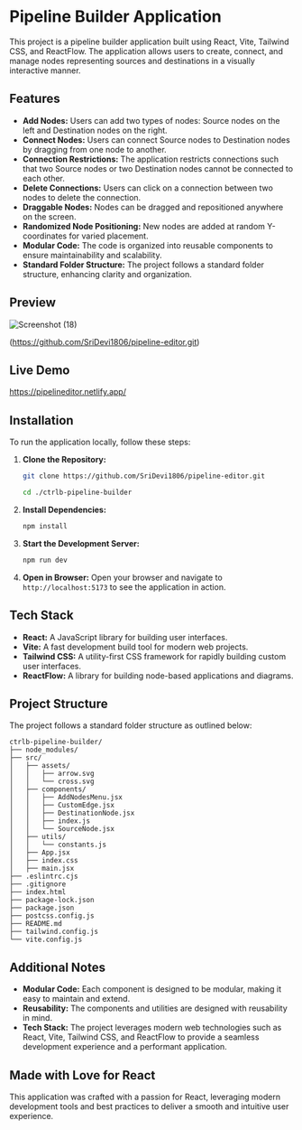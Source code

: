 

# Pipeline Builder Application

This project is a pipeline builder application built using React, Vite, Tailwind CSS, and ReactFlow. The application allows users to create, connect, and manage nodes representing sources and destinations in a visually interactive manner.

## Features

- **Add Nodes:** Users can add two types of nodes: Source nodes on the left and Destination nodes on the right.
- **Connect Nodes:** Users can connect Source nodes to Destination nodes by dragging from one node to another.
- **Connection Restrictions:** The application restricts connections such that two Source nodes or two Destination nodes cannot be connected to each other.
- **Delete Connections:** Users can click on a connection between two nodes to delete the connection.
- **Draggable Nodes:** Nodes can be dragged and repositioned anywhere on the screen.
- **Randomized Node Positioning:** New nodes are added at random Y-coordinates for varied placement.
- **Modular Code:** The code is organized into reusable components to ensure maintainability and scalability.
- **Standard Folder Structure:** The project follows a standard folder structure, enhancing clarity and organization.

## Preview
![Screenshot (18)](https://github.com/user-attachments/assets/fc4d160d-fcb7-40fc-9ab5-758bdab4a79a)

(https://github.com/SriDevi1806/pipeline-editor.git)


## Live Demo
https://pipelineditor.netlify.app/

## Installation

To run the application locally, follow these steps:

1. **Clone the Repository:**
   ```sh
   git clone https://github.com/SriDevi1806/pipeline-editor.git
   
   cd ./ctrlb-pipeline-builder
   ```

2. **Install Dependencies:**
   ```sh
   npm install
   ```

3. **Start the Development Server:**
   ```sh
   npm run dev
   ```

4. **Open in Browser:**
   Open your browser and navigate to `http://localhost:5173` to see the application in action.

## Tech Stack

- **React:** A JavaScript library for building user interfaces.
- **Vite:** A fast development build tool for modern web projects.
- **Tailwind CSS:** A utility-first CSS framework for rapidly building custom user interfaces.
- **ReactFlow:** A library for building node-based applications and diagrams.

## Project Structure

The project follows a standard folder structure as outlined below:
```
ctrlb-pipeline-builder/
├── node_modules/
├── src/
│   ├── assets/
│   │   ├── arrow.svg
│   │   └── cross.svg
│   ├── components/
│   │   ├── AddNodesMenu.jsx
│   │   ├── CustomEdge.jsx
│   │   ├── DestinationNode.jsx
│   │   ├── index.js
│   │   └── SourceNode.jsx
│   ├── utils/
│   │   └── constants.js
│   ├── App.jsx
│   ├── index.css
│   ├── main.jsx
├── .eslintrc.cjs
├── .gitignore
├── index.html
├── package-lock.json
├── package.json
├── postcss.config.js
├── README.md
├── tailwind.config.js
└── vite.config.js
```


## Additional Notes

- **Modular Code:** Each component is designed to be modular, making it easy to maintain and extend.
- **Reusability:** The components and utilities are designed with reusability in mind.
- **Tech Stack:** The project leverages modern web technologies such as React, Vite, Tailwind CSS, and ReactFlow to provide a seamless development experience and a performant application.

## Made with Love for React 

This application was crafted with a passion for React, leveraging modern development tools and best practices to deliver a smooth and intuitive user experience.
